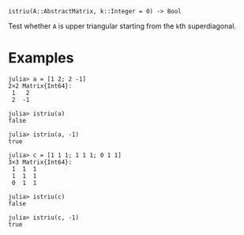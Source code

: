 ```
istriu(A::AbstractMatrix, k::Integer = 0) -> Bool
```

Test whether `A` is upper triangular starting from the `k`th superdiagonal.

# Examples

```jldoctest
julia> a = [1 2; 2 -1]
2×2 Matrix{Int64}:
 1   2
 2  -1

julia> istriu(a)
false

julia> istriu(a, -1)
true

julia> c = [1 1 1; 1 1 1; 0 1 1]
3×3 Matrix{Int64}:
 1  1  1
 1  1  1
 0  1  1

julia> istriu(c)
false

julia> istriu(c, -1)
true
```
